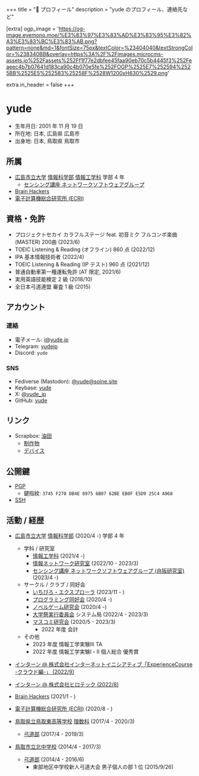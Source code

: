 +++
title = "👤 プロフィール"
description = "yude のプロフィール、連絡先など"

[extra]
ogp_image = 'https://og-image.eyemono.moe/%E3%83%97%E3%83%AD%E3%83%95%E3%82%A3%E3%83%BC%E3%83%AB.png?pattern=none&md=1&fontSize=75px&textColor=%23404040&textStrongColor=%238340BB&overlay=https%3A%2F%2Fimages.microcms-assets.io%252Fassets%252Ff1f77e2dbfee45faa90eb70c5b4445f3%252Feaeec4b7b07641d183ca90c4b070e5fe%252FOGP%2525E7%252594%2525BB%2525E5%252583%25258F%2528W1200xH630%2529.png'

extra.in_header = false
+++

# yude

- 生年月日: 2001 年 11 月 19 日
- 所在地: 日本, 広島県 広島市
- 出身地: 日本, 鳥取県 鳥取市

## 所属

- [広島市立大学](https://www.hiroshima-cu.ac.jp/) [情報科学部](https://www2.info.hiroshima-cu.ac.jp/) [情報工学科](https://www.hiroshima-cu.ac.jp/department/sciences/info/) 学部 4 年
  - [センシング講座 ネットワークソフトウェアグループ](https://funahcu.github.io/funalab/)
- [Brain Hackers](https://github.com/brain-hackers/README)
- [電子計算機総合研究所 (ECRI)](https://github.com/TeamECRI/)

## 資格・免許

- プロジェクトセカイ カラフルステージ feat. 初音ミク フルコンボ楽曲 (MASTER) 200曲 (2023/6)
- TOEIC Listening & Reading (オフライン) 860 点 (2022/12)
- IPA 基本情報技術者 (2022/4)
- TOEIC Listening & Reading (IP テスト) 960 点 (2021/12)
- 普通自動車第一種運転免許 (AT 限定, 2021/6)
- 実用英語技能検定 2 級 (2018/10)
- 全日本弓道連盟 審査 1 級 (2015)

## アカウント

### 連絡

- 電子メール: [i@yude.jp](mailto:i@yude.jp)
- Telegram: [yudejp](https://t.me/yudejp)
- Discord: `yude`

### SNS

- Fediverse (Mastodon): [@yude@soine.site](https://mstdn.soine.site/@yude)
- Keybase: [yude](https://keybase.io/yude)
- X: [@yude_jp](https://x.com/yude_jp)
- GitHub: [yude](https://github.com/yude)

## リンク

- Scrapbox: [油田](https://scrapbox.io/yude)
  - [制作物](https://scrapbox.io/yude/%E5%88%B6%E4%BD%9C%E7%89%A9)
  - [デバイス](https://scrapbox.io/yude/%E3%83%87%E3%83%90%E3%82%A4%E3%82%B9)

## 公開鍵

- [PGP](https://github.com/yude.gpg)
  - 鍵指紋: `3745 F270 DB4E 8975 6B07 62BE EB0F E5D9 25C4 A968`
- [SSH](https://github.com/yude.keys)

## 活動 / 経歴

- [広島市立大学](https://www.hiroshima-cu.ac.jp/) [情報科学部](https://www2.info.hiroshima-cu.ac.jp/) (2020/4 -) 学部 4 年

  - 学科 / 研究室
    - [情報工学科](https://www.hiroshima-cu.ac.jp/department/sciences/info/) (2021/4 -)
    - [情報ネットワーク研究室](http://www.net.info.hiroshima-cu.ac.jp/) (2022/10 - 2023/3)
    - [センシング講座 ネットワークソフトウェアグループ (舟阪研究室)](https://funahcu.github.io/funalab/) (2023/4 -)
  - サークル / クラブ / 同好会
    - [いちぴろ・エクスプローラ](https://x.com/hcu_tech) (2023/11 - )
    - [プログラミング同好会](https://twitter.com/HCU_ProgramClub) (2020/4 -)
    - [ノベルゲーム研究会](https://twitter.com/hcunovelgame) (2020/4 -)
    - [大学祭実行委員会](https://ichidaisai.com) システム局 (2022/4 - 2023/3)
    - [マスコミ研究会](https://twitter.com/masukenDP) (2020/5 - 2023/3)
      - 2022 年度 会計
  - その他
    - 2023 年度 情報工学実験Ⅲ TA
    - 2022 年度 情報工学実験Ⅰ・Ⅱ 個人総合 優秀賞

- [インターン @ 株式会社インターネットイニシアティブ「ExperienceCourse -クラウド編-」 (2022/9)](https://www.iij.ad.jp/)

- [インターン @ 株式会社ヒロテック (2022/8)](https://www.hirotec.co.jp/)

- [Brain Hackers](https://github.com/brain-hackers/README) (2021/1 - )

- [電子計算機総合研究所 (ECRI)](https://github.com/TeamECRI/) (2020/8 - )

- [鳥取県立鳥取東高等学校](https://www.torikyo.ed.jp/torie-h/) [理数科](https://www.torikyo.ed.jp/torie-h/%E7%90%86%E6%95%B0%E7%A7%91) (2017/4 - 2020/3)
  - [弓道部](https://www.torikyo.ed.jp/torie-h/%E9%83%A8%E6%B4%BB%E5%8B%95/%E5%BC%93%E9%81%93) (2017/4 - 2019/3)

- [鳥取市立北中学校](https://sites.google.com/g.torikyo.ed.jp/torin-jhp/) (2014/4 - 2017/3)
  - [弓道部](https://sites.google.com/g.torikyo.ed.jp/torin-jhp/%E9%83%A8%E6%B4%BB%E5%8B%95/%E5%90%84%E9%83%A8%E5%B9%B4%E9%96%93%E6%B4%BB%E5%8B%95%E8%A8%88%E7%94%BB?authuser=0) (2014/4 - 2016/6)
    - 東部地区中学校新人弓道大会 男子個人の部 1 位 (2015/9/26)
